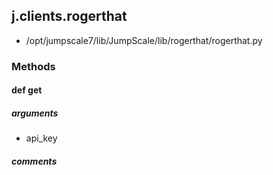 ## j.clients.rogerthat

- /opt/jumpscale7/lib/JumpScale/lib/rogerthat/rogerthat.py

### Methods

#### def get 
##### arguments

- api_key

##### comments

